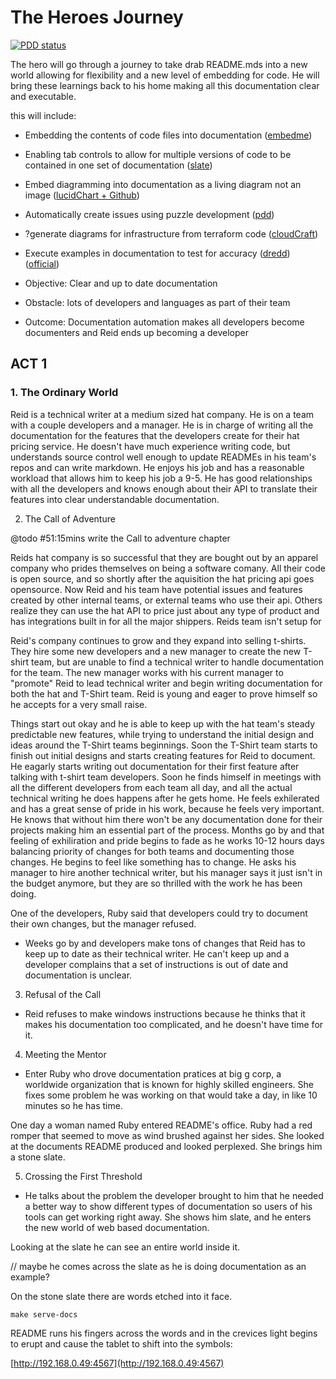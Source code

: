 # The Heroes Journey

[![PDD status](http://www.0pdd.com/svg?name=raboley/the-heroes-journey)](http://www.0pdd.com/p?name=raboley/the-heroes-journey)

The hero will go through a journey to take drab README.mds into a new world allowing for flexibility and a new level of embedding for code. He will bring these learnings back to his home making all this documentation clear and executable.

this will include:

* Embedding the contents of code files into documentation ([embedme](https://github.com/zakhenry/embedme))
* Enabling tab controls to allow for multiple versions of code to be contained in one set of documentation ([slate](https://github.com/slatedocs/slate/wiki/Markdown-Syntax))
* Embed diagramming into documentation as a living diagram not an image ([lucidChart + Github](https://www.lucidchart.com/pages/integrations/github))
* Automatically create issues using puzzle development ([pdd](http://www.0pdd.com))
* ?generate diagrams for infrastructure from terraform code ([cloudCraft](https://medium.com/faun/modules-tf-convert-visual-aws-diagram-into-terraform-configurations-e61fb0574b10))
* Execute examples in documentation to test for accuracy ([dredd](https://rollout.io/blog/testing-code-examples-in-documentation/)) ([official](https://dredd.org/en/latest/))

* Objective: Clear and up to date documentation
* Obstacle: lots of developers and languages as part of their team
* Outcome: Documentation automation makes all developers become documenters and Reid ends up becoming a developer

## ACT 1

### 1. The Ordinary World

Reid is a technical writer at a medium sized hat company.
He is on a team with a couple developers and a manager.
He is in charge of writing all the documentation for the features that the developers create for their hat pricing service.
He doesn't have much experience writing code, but understands source control well enough to update READMEs in his team's repos and can write markdown.
He enjoys his job and has a reasonable workload that allows him to keep his job a 9-5.
He has good relationships with all the developers and knows enough about their API to translate their features into clear understandable documentation.

2. The Call of Adventure

@todo #51:15mins write the Call to adventure chapter

Reids hat company is so successful that they are bought out by an apparel company who prides themselves on being a software comany.
All their code is open source, and so shortly after the aquisition the hat pricing api goes opensource. Now Reid and his team have potential issues and features created by other internal teams, or external teams who use their api. 
Others realize they can use the hat API to price just about any type of product and has integrations built in for all the major shippers.
Reids team isn't setup for 

Reid's company continues to grow and they expand into selling t-shirts.
They hire some new developers and a new manager to create the new T-shirt team, but are unable to find a technical writer to handle documentation for the team.
The new manager works with his current manager to "promote" Reid to lead technical writer and begin writing documentation for both the hat and T-Shirt team.
Reid is young and eager to prove himself so he accepts for a very small raise.

Things start out okay and he is able to keep up with the hat team's steady predictable new features, while trying to understand the initial design and ideas around the T-Shirt teams beginnings. Soon the T-Shirt team starts to finish out initial designs and starts creating features for Reid to document. 
He eagarly starts writing out documentation for their first feature after talking with t-shirt team developers.
Soon he finds himself in meetings with all the different developers from each team all day, and all the actual technical writing he does happens after he gets home.
He feels exhilerated and has a great sense of pride in his work, because he feels very important.
He knows that without him there won't be any documentation done for their projects making him an essential part of the process.
Months go by and that feeling of exhiliration and pride begins to fade as he works 10-12 hours days balancing priority of changes for both teams and documenting those changes.
He begins to feel like something has to change.
He asks his manager to hire another technical writer, but his manager says it just isn't in the budget anymore, but they are so thrilled with the work he has been doing.



One of the developers, Ruby said that developers could try to document their own changes, but the manager refused.

* Weeks go by and developers make tons of changes that Reid has to keep up to date as their technical writer. He can't keep up and a developer complains that a set of instructions is out of date and documentation is unclear.

3. Refusal of the Call

* Reid refuses to make windows instructions because he thinks that it makes his documentation too complicated, and he doesn't have time for it.

4. Meeting the Mentor

* Enter Ruby who drove documentation pratices at big g corp, a worldwide organization that is known for highly skilled engineers. She fixes some problem he was working on that would take a day, in like 10 minutes so he has time.

One day a woman named Ruby entered README's office. Ruby had a red romper that seemed to move as wind brushed against her sides. She looked at the documents README produced and looked perplexed.
She brings him a stone slate.

5. Crossing the First Threshold

* He talks about the problem the developer brought to him that he needed a better way to show different types of documentation so users of his tools can get working right away. She shows him slate, and he enters the new world of web based documentation.

Looking at the slate he can see an entire world inside it.

// maybe he comes across the slate as he is doing documentation as an example?

On the stone slate there are words etched into it face.

```shell
make serve-docs
```

README runs his fingers across the words and in the crevices light begins to erupt and cause the tablet to shift into the symbols:

[http://192.168.0.49:4567](http://192.168.0.49:4567)

